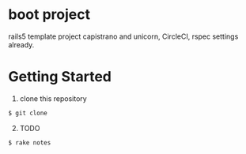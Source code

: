 
# boot project

rails5 template project
capistrano and unicorn, CircleCI, rspec settings already.

# Getting Started

1. clone this repository

```bash
$ git clone
```

2. TODO

```
$ rake notes
```
